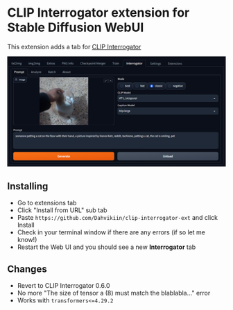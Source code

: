 # CLIP Interrogator extension for Stable Diffusion WebUI

This extension adds a tab for [CLIP Interrogator](https://github.com/pharmapsychotic/clip-interrogator)



![Interrogator tab screenshot](https://github.com/Dahvikiin/clip-interrogator-ext/blob/main/images/lebobo-screen.png)


## Installing

* Go to extensions tab
* Click "Install from URL" sub tab
* Paste `https://github.com/Dahvikiin/clip-interrogator-ext` and click Install
* Check in your terminal window if there are any errors (if so let me know!)
* Restart the Web UI and you should see a new **Interrogator** tab


## Changes

* Revert to CLIP Interrogator 0.6.0
* No more "The size of tensor a (8) must match the blablabla..." error
* Works with `transformers<=4.29.2`
